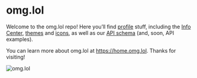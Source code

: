 # omg.lol

Welcome to the omg.lol repo! Here you’ll find [profile](https://github.com/neatnik/omg.lol/tree/main/profiles) stuff, including the [Info Center](https://github.com/neatnik/omg.lol/tree/main/info), [themes](https://github.com/neatnik/omg.lol/tree/main/profiles/themes) and [icons](https://github.com/neatnik/omg.lol/tree/main/profiles/icons), as well as our [API schema](https://github.com/neatnik/omg.lol/tree/main/api) (and, soon, API examples).

You can learn more about omg.lol at https://home.omg.lol. Thanks for visiting!

![omg.lol](https://static.omg.lol/img/social_card_2022-06-23.png)
